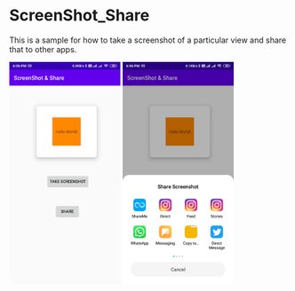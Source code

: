 # ScreenShot_Share
This is a sample for how to take a screenshot of a particular view and share that  to other apps.

<img src="ss/Screenshot_2020-08-08-18-06-04-178_com.example.screenshotshare.jpg" width=200>

<img src="ss/Screenshot_2020-08-08-18-06-15-530_android.jpg" width=200>
